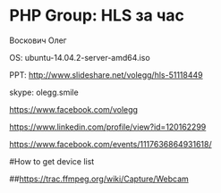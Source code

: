 # PHP Group: HLS за час

Воскович Олег

OS: ubuntu-14.04.2-server-amd64.iso

PPT: http://www.slideshare.net/volegg/hls-51118449


skype: olegg.smile

https://www.facebook.com/volegg

https://www.linkedin.com/profile/view?id=120162299

https://www.facebook.com/events/1117636864931618/



#How to get device list
 
##https://trac.ffmpeg.org/wiki/Capture/Webcam
